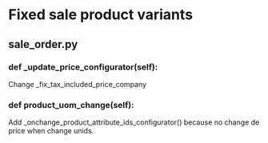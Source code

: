 # Fixed sale product variants

## sale_order.py
### def _update_price_configurator(self):
Change _fix_tax_included_price_company

### def product_uom_change(self):
Add _onchange_product_attribute_ids_configurator() because no change de price when change unids.